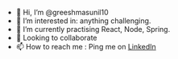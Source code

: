 - 👋 Hi, I’m @greeshmasunil10
- 👀 I’m interested in: anything challenging.
- 🌱 I’m currently practising React, Node, Spring.
- 💞️ Looking to collaborate
- 📫 How to reach me : Ping me on [LinkedIn](https://www.linkedin.com/in/greeshma-sunil/)

<!---
greeshmasunil10/greeshmasunil10 is a ✨ special ✨ repository because its `README.md` (this file) appears on your GitHub profile.
You can click the Preview link to take a look at your changes.
--->
